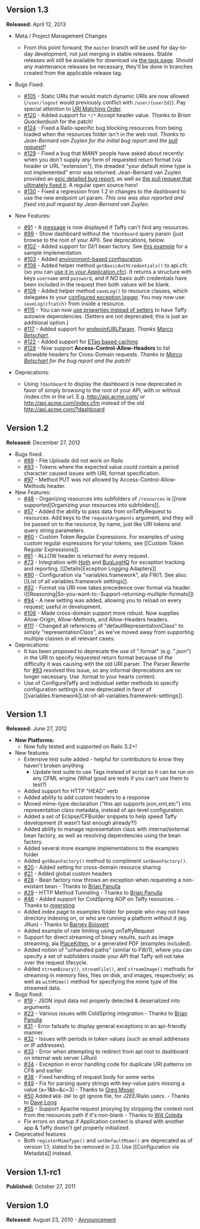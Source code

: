 ## Version 1.3
**Released:** April 12, 2013

* Meta / Project Management Changes
  * From this point forward, the `master` branch will be used for day-to-day development, not just merging in stable releases. Stable releases will still be available for download via [the tags page](https://github.com/atuttle/Taffy/tags). Should any maintenance releases be necessary, they'll be done in branches created from the applicable release tag.
* Bugs Fixed:
  * [#105](https://github.com/atuttle/Taffy/issues/105) - Static URIs that would match dynamic URIs are now allowed (`/user/logout` would previously conflict with `/user/{userId}`). Pay special attention to [URI Matching Order](https://github.com/atuttle/Taffy/wiki/Configuration-via-Metadata#uri-matching-order).
  * [#120](https://github.com/atuttle/Taffy/issues/120) - Added support for `*/*` Accept header value. _Thanks to Brian Quackenbush_ for the patch!
  * [#124](https://github.com/atuttle/Taffy/issues/124) - Fixed a Railo-specific bug blocking resources from being loaded when the resources folder isn't in the web root. _Thanks to Jean-Bernard van Zuylen for the initial bug report and the [pull request!](https://github.com/atuttle/Taffy/pull/133)!_
  * [#129](https://github.com/atuttle/Taffy/issues/129) - Fixed a bug that MANY people have asked about recently: when you don't supply _any_ form of requested return format (via header or URL "extension"), the dreaded "your default mime type is not implemented" error was returned. Jean-Bernard van Zuylen provided an [epic detailed bug report](https://github.com/atuttle/Taffy/issues/129), as well as [the pull request that ultimately fixed it](https://github.com/atuttle/Taffy/pull/132). A regular open source hero!
  * [#130](https://github.com/atuttle/Taffy/issues/130) - Fixed a regression from 1.2 in changes to the dashboard to use the new endpoint url param. _This one was also reported and fixed via pull request by Jean-Bernard van Zuylen._
* New Features:
  * [#91](https://github.com/atuttle/Taffy/issues/91) - A [message](https://www.evernote.com/shard/s240/sh/6b166322-d8a8-4209-8de1-7348abd8baca/3b4072548cd291ded70ae60f1d4d5583/deep/0/Taffy%20messaging%20when%20no%20resources%20are%20defined.jpg) is now displayed if Taffy can't find any resources.
  * [#99](https://github.com/atuttle/Taffy/issues/99) - Show dashboard without the `?dashboard` query param (just browse to the root of your API). See deprecations, below.
  * [#102](https://github.com/atuttle/Taffy/issues/102) - Added support for DI/1 bean factory. See [this example](https://github.com/atuttle/Taffy/blob/1.3-dev/examples/api_DI1/Application.cfc) for a sample implementation.
  * [#103](https://github.com/atuttle/Taffy/issues/103) - Added [environment-based configuration](https://github.com/atuttle/Taffy/wiki/Environment-Specific-Configuration).
  * [#108](https://github.com/atuttle/Taffy/issues/108) - Added helper method `getBasicAuthCredentials()` to api.cfc (so you can [use it in your Application.cfc](https://github.com/atuttle/Taffy/wiki/Authentication-and-Security)). It returns a structure with keys `username` and `password`, and if _NO_ basic auth credentials have been included in the request then both values will be blank.
  * [#109](https://github.com/atuttle/Taffy/issues/109) - Added helper method `saveLog()` to resource classes, which delegates to your [configured exception logger](https://github.com/atuttle/Taffy/wiki/Exception-Logging-Adapters). You may now use: `saveLog(cfcatch)` from inside a resource.
  * [#115](https://github.com/atuttle/Taffy/issues/115) - You can now [use properties instead of setters](https://github.com/atuttle/Taffy/wiki/So-you-want-to:-Use-Taffy's-built-in-Dependency-Injection-to-resolve-dependencies-of-your-resources) to have Taffy autowire dependencies. (Setters are not deprecated; this is just an additional option.)
  * [#117](https://github.com/atuttle/Taffy/pull/117) - Added support for [endpointURLParam](https://github.com/atuttle/Taffy/wiki/List-of-all-variables.framework-settings). _Thanks [Marco Betschart](https://github.com/marbetschar)_.
  * [#122](https://github.com/atuttle/Taffy/issues/122) - Added support for [ETag based caching](https://github.com/atuttle/Taffy/wiki/List-of-all-variables.framework-settings)
  * [#128](https://github.com/atuttle/Taffy/issues/128) - Now support **Access-Control-Allow-Headers** to list allowable headers for Cross-Domain requests. _Thanks to [Marco Betschart](https://github.com/marbetschar) for the bug report and the patch!_

* Deprecations:
  * Using `?dashboard` to display the dashboard is now deprecated in favor of simply browsing to the root of your API, with or without /index.cfm in the url. E.g. http://api.acme.com/ or http://api.acme.com/index.cfm instead of the old http://api.acme.com/?dashboard

## Version 1.2
**Released:** December 27, 2012

* Bugs fixed:
  * [#89](https://github.com/atuttle/Taffy/issues/89) - File Uploads did not work on Railo
  * [#93](https://github.com/atuttle/Taffy/issues/93) - Tokens where the expected value could contain a period character caused issues with URL format specification.
  * [#97](https://github.com/atuttle/Taffy/issues/97) - Method PUT was not allowed by Access-Control-Allow-Methods header.
* New Features:
  * [#48](https://github.com/atuttle/Taffy/issues/48) - Organizing resources into subfolders of `/resources` is [[now supported|Organizing your resources into subfolders]].
  * [#57](https://github.com/atuttle/Taffy/issues/57) - Added the ability to pass data from onTaffyRequest to resources. Add keys to the `requestArguments` argument, and they will be passed on to the resource, by name, just like URI tokens and query string parameters.
  * [#60](https://github.com/atuttle/Taffy/issues/60) - Custom Token Regular Expressions. For examples of using custom regular expressions for your tokens, see [[Custom Token Regular Expressions]].
  * [#61](https://github.com/atuttle/Taffy/issues/61) - ALLOW header is returned for every request.
  * [#73](https://github.com/atuttle/Taffy/issues/73) - Integration with [Hoth](https://github.com/aarongreenlee/Hoth) and [BugLogHQ](https://github.com/oarevalo/BugLogHQ) for exception tracking and reporting. [[Details|Exception Logging Adapters]]
  * [#90](https://github.com/atuttle/Taffy/issues/90) - Configuration via "variables.framework", ala FW/1. See also: [[List of all variables.framework settings]].
  * [#92](https://github.com/atuttle/Taffy/issues/92) - Format via URI now takes precedence over format via header. ([[Reasoning|So-you-want-to:-Support-returning-multiple-formats]])
  * [#94](https://github.com/atuttle/Taffy/issues/94) - A new setting was added, allowing you to reload on every request; useful in development.
  * [#106](https://github.com/atuttle/Taffy/issues/106) - Made cross-domain support more robust. Now supplies Allow-Origin, Allow-Methods, and Allow-Headers headers.
  * [#111](https://github.com/atuttle/Taffy/issues/111) - Changed all references of "defaultRepresentationClass" to simply "representationClass", as we've moved away from supporting multiple classes in all relevant cases.
* Deprecations:
  * It has been proposed to deprecate the use of ".format" (e.g. ".json") in the URI to specify requested return format because of the difficulty it was causing with the old URI parser. The Parser Rewrite for [#93](https://github.com/atuttle/Taffy/issues/93) resolved this issue, so any informal deprecations are no longer necessary. Use .format to your hearts content.
  * Use of ConfigureTaffy and individual setter methods to specify configuration settings is now deprecated in favor of [[variables.framework|List-of-all-variables.framework-settings]].

## Version 1.1
**Released:** June 27, 2012

* **New Platforms:**
  * Now fully tested and supported on Railo 3.2+!
* New features:
  * Extensive test suite added - helpful for contributors to know they haven't broken anything
    * Update test suite to use Tags instead of script so it can be run on any CFML engine (What good are tests if you can't use them to test?)
  * Added support for HTTP "HEAD" verb
  * Added ability to add custom headers to a response
  * Moved mime-type declaration ("this api supports json,xml,etc") into representation class metadata, instead of api-level configuration.
  * Added a set of Eclipse/CFBuilder snippets to help speed Taffy development (it wasn't fast enough already?!)
  * Added ability to manage representation class with internal/external bean factory, as well as resolving dependencies using the bean factory.
  * Added several more example implementations to the examples folder
  * Added `getBeanFactory()` method to compliment `setBeanFactory()`.
  * [\#20](https://github.com/atuttle/taffy/issues/20) - Added setting for cross-domain resource sharing
  * [\#21](https://github.com/atuttle/taffy/issues/21) - Added global custom headers
  * [\#28](https://github.com/atuttle/taffy/issues/28) - Bean factory now throws an exception when requesting a non-existant bean - Thanks to [Brian Panulla](https://github.com/bpanulla)
  * [\#29](https://github.com/atuttle/taffy/issues/29) - HTTP Method Tunneling  - Thanks to [Brian Panulla](https://github.com/bpanulla)
  * [\#46](https://github.com/atuttle/Taffy/pull/46) - Added support for ColdSpring AOP on Taffy resources. - Thanks to [mgersting](https://github.com/mgersting)
  * Added index page to examples folder for people who may not have directory indexing on, or who are running a platform without it (eg. JRun) - Thanks to [Barney Boisvert](http://www.barneyb.com/barneyblog/)
  * Added example of rate limiting using onTaffyRequest
  * Support for direct streaming of binary results, such as image streaming, ala [PlaceKitten](http://www.placekitten.com), or a generated PDF (examples included).
  * Added notion of "unhandled paths" (similar to FW/1), where you can specify a set of subfolders inside your API that Taffy will not take over the request lifecycle.
  * Added `streamBinary()`, `streamFile()`, and `streamImage()` methods for streaming in memory files, files on disk, and images, respectively; as well as `withMime()` method for specifying the mime type of the streamed data.
* Bugs fixed:
  * [\#19](https://github.com/atuttle/taffy/issues/19) - JSON input data not properly detected & deserialized into arguments
  * [\#23](https://github.com/atuttle/taffy/issues/24) - Various issues with ColdSpring integration - Thanks to [Brian Panulla](https://github.com/bpanulla)
  * [\#31](https://github.com/atuttle/taffy/issues/31) - Error failsafe to display general exceptions in an api-friendly manner.
  * [\#32](https://github.com/atuttle/taffy/issues/32) - Issues with periods in token values (such as email addresses or IP addresses).
  * [\#33](https://github.com/atuttle/taffy/issues/33) - Error when attempting to redirect from api root to dashboard on internal web server (JRun)
  * [\#34](https://github.com/atuttle/taffy/issues/34) - Exception in error handling code for duplicate URI patterns on CF8 and earlier.
  * [\#38](https://github.com/atuttle/Taffy/pull/38) - Fixed handling of request body for some verbs
  * [\#49](https://github.com/atuttle/Taffy/pull/49) - Fix for parsing query strings with key-value pairs missing a value (a=1&b=&c=3) - Thanks to [Greg Moser](https://github.com/gregmoser)
  * [\#50](https://github.com/atuttle/Taffy/pull/50) Added `WEB-INF` to git ignore file, for J2EE/Railo users. - Thanks to [Dave Long](https://github.com/davidlong03)
  * [\#55](https://github.com/atuttle/Taffy/issues/55) - Support Apache request proxying by stripping the context root from the resources path if it's non-blank - Thanks to [Will Coleda](https://github.com/coke)
  * Fix errors on startup if Application context is shared with another app & Taffy doesn't get properly initialized.
* Deprecated features
  * Both `registerMimeType()` and `setDefaultMime()` are deprecated as of version 1.1; slated to be removed in 2.0. Use [[Configuration via Metadata]] instead.


## Version 1.1-rc1
**Published:**  October 27, 2011

## Version 1.0
**Released:** August 23, 2010 - [Announcement](http://fusiongrokker.com/post/taffy-a-restful-framework-for-coldfusion)